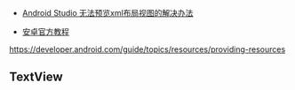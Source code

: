  
- [Android Studio 无法预览xml布局视图的解决办法](https://blog.csdn.net/lvyoujt/article/details/73283762)

- [安卓官方教程](https://developer.android.com/training/basics/firstapp/)

https://developer.android.com/guide/topics/resources/providing-resources

## TextView
